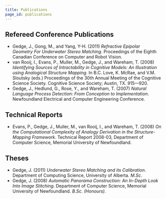 ```yaml
---
title: Publications
page_id: publications
---
```

Refereed Conference Publications
--------------------------------
* Gedge, J., Gong, M., and Yang, Y-H. (2011) _Refractive Epipolar Geometry For Underwater Stereo Matching_. Proceedings of the Eighth Canadian Conference on Computer and Robot Vision.
* van Rooij, I., Evans, P., Muller, M., Gedge, J., and Wareham, T. (2008) _Identifying Sources of Intractability in Cognitive Models: An Illustration using Analogical Structure Mapping_. In B.C. Love, K. McRae, and V.M. Sloutsky (eds.) Proceedings of the 30th Annual Meeting of the Cognitive Science Society. Cognitive Science Society; Austin, TX. 915—920.
* Gedge, J., Hedlund, G., Rose, Y., and Wareham, T. (2007) _Natural Language Process Detection: From Conception to Implementation_. Newfoundland Electrical and Computer Engineering Conference.

Technical Reports
-----------------
* Evans, P., Gedge, J., Muller, M., van Rooij, I., and Wareham, T. (2008) _On the Computational Complexity of Analogy Derivation in the Structure-Mapping Framework_. Technical Report 2008-03, Department of Computer Science, Memorial University of Newfoundland.

Theses
------
* Gedge, J. (2011) _Underwater Stereo Matching and its Calibration_. Department of Computing Science, University of Alberta. _M.Sc_.
* Gedge, J. (2008) _Automatic Panorama Construction: An In-Depth Look Into Image Stitching_. Department of Computer Science, Memorial University of Newfoundland. _B.Sc. (Honours)_.

